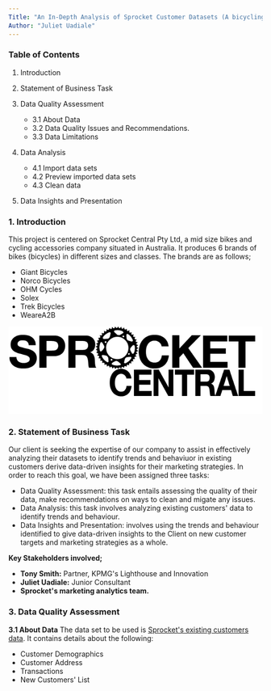 ```yaml
---
Title: "An In-Depth Analysis of Sprocket Customer Datasets (A bicycling company)"
Author: "Juliet Uadiale"
---
```





### **Table of Contents**



 1. Introduction
    
 2. Statement of Business Task

 3. Data Quality Assessment
      + 3.1 About Data
      + 3.2 Data Quality Issues and Recommendations.
      + 3.3 Data Limitations
      
 4. Data Analysis
       + 4.1 Import data sets
       + 4.2 Preview imported data sets 
       + 4.3 Clean data    

 5. Data Insights and Presentation
    

### **1.   Introduction** 
This project is centered on Sprocket Central Pty Ltd, a mid size bikes and cycling accessories company situated in Australia. It produces 6 brands of bikes (bicycles) in different sizes and classes. The brands are as follows;

- Giant Bicycles
- Norco Bicycles
- OHM Cycles
- Solex
- Trek Bicycles
- WeareA2B

![Sprocket Logo](./sprocket_central_logo.png)


### **2.   Statement of Business Task** 
Our client is seeking the expertise of our company to assist in effectively analyzing their datasets to identify trends and behaviuor in existing customers derive data-driven insights for their marketing strategies. In order to reach this goal, we have been assigned three tasks:

- Data Quality Assessment: this task entails assessing the quality of their data, make recommendations on ways to clean and migate any issues.
- Data Analysis: this task involves analyzing existing customers' data to identify trends and behaviour.
- Data Insights and Presentation: involves using the trends and behaviour identified to give data-driven insights to the Client on new customer targets and marketing strategies as a whole.

**Key Stakeholders involved;** 

 - **Tony Smith:** Partner, KPMG's Lighthouse and Innovation
 - **Juliet Uadiale:** Junior Consultant
 - **Sprocket's marketing analytics team.**


### **3.   Data Quality Assessment**

**3.1 About Data**
The data set to be used is [Sprocket's existing customers data](https://cdn-assets.theforage.com/vinternship_modules/kpmg_data_analytics/KPMG_VI_New_raw_data_update_final.xlsx). It contains details about the following:

- Customer Demographics
- Customer Address
- Transactions
- New Customers' List




